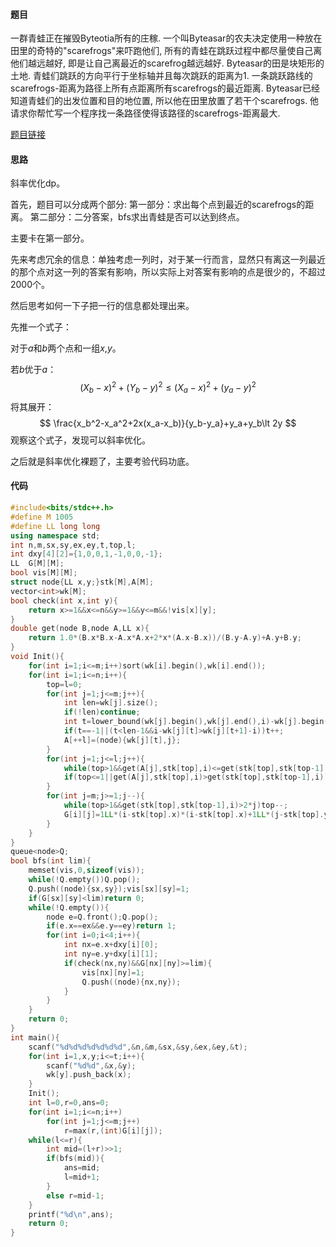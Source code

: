 #### 题目

一群青蛙正在摧毁Byteotia所有的庄稼. 一个叫Byteasar的农夫决定使用一种放在田里的奇特的"scarefrogs"来吓跑他们, 所有的青蛙在跳跃过程中都尽量使自己离他们越远越好, 即是让自己离最近的scarefrog越远越好. 
Byteasar的田是块矩形的土地. 青蛙们跳跃的方向平行于坐标轴并且每次跳跃的距离为1. 一条跳跃路线的scarefrogs-距离为路径上所有点距离所有scarefrogs的最近距离. 
Byteasar已经知道青蛙们的出发位置和目的地位置, 所以他在田里放置了若干个scarefrogs. 他请求你帮忙写一个程序找一条路径使得该路径的scarefrogs-距离最大. 

[题目链接](https://remmina.github.io/BZPRO/JudgeOnline/1514.html)



#### 思路

斜率优化dp。

首先，题目可以分成两个部分:
第一部分：求出每个点到最近的scarefrogs的距离。
第二部分：二分答案，bfs求出青蛙是否可以达到终点。

主要卡在第一部分。

先来考虑冗余的信息：单独考虑一列时，对于某一行而言，显然只有离这一列最近的那个点对这一列的答案有影响，所以实际上对答案有影响的点是很少的，不超过2000个。

然后思考如何一下子把一行的信息都处理出来。

先推一个式子：

对于$a$和$b$两个点和一组$x$,$y$。

若$b$优于$a$：
$$
(X_b-x)^2+(Y_b-y)^2\leq(X_a-x)^2+(y_a-y)^2
$$
将其展开：
$$
\frac{x_b^2-x_a^2+2x(x_a-x_b)}{y_b-y_a}+y_a+y_b\lt 2y
$$
观察这个式子，发现可以斜率优化。

之后就是斜率优化裸题了，主要考验代码功底。



#### 代码

```c++
#include<bits/stdc++.h>
#define M 1005
#define LL long long
using namespace std;
int n,m,sx,sy,ex,ey,t,top,l;
int dxy[4][2]={1,0,0,1,-1,0,0,-1};
LL  G[M][M];
bool vis[M][M]; 
struct node{LL x,y;}stk[M],A[M];
vector<int>wk[M];
bool check(int x,int y){
    return x>=1&&x<=n&&y>=1&&y<=m&&!vis[x][y];
}
double get(node B,node A,LL x){
    return 1.0*(B.x*B.x-A.x*A.x+2*x*(A.x-B.x))/(B.y-A.y)+A.y+B.y;
}
void Init(){
    for(int i=1;i<=m;i++)sort(wk[i].begin(),wk[i].end());
    for(int i=1;i<=n;i++){
        top=l=0;
        for(int j=1;j<=m;j++){
            int len=wk[j].size();
            if(!len)continue;
            int t=lower_bound(wk[j].begin(),wk[j].end(),i)-wk[j].begin()-1;
            if(t==-1||(t<len-1&&i-wk[j][t]>wk[j][t+1]-i))t++;
            A[++l]=(node){wk[j][t],j};
        }
        for(int j=1;j<=l;j++){
            while(top>1&&get(A[j],stk[top],i)<=get(stk[top],stk[top-1],i))top--;
            if(top<=1||get(A[j],stk[top],i)>get(stk[top],stk[top-1],i))stk[++top]=A[j];   
        }
        for(int j=m;j>=1;j--){
            while(top>1&&get(stk[top],stk[top-1],i)>2*j)top--;
            G[i][j]=1LL*(i-stk[top].x)*(i-stk[top].x)+1LL*(j-stk[top].y)*(j-stk[top].y);
        }
    }
}
queue<node>Q;
bool bfs(int lim){
    memset(vis,0,sizeof(vis));
    while(!Q.empty())Q.pop();
    Q.push((node){sx,sy});vis[sx][sy]=1;
    if(G[sx][sy]<lim)return 0;
    while(!Q.empty()){
        node e=Q.front();Q.pop();
        if(e.x==ex&&e.y==ey)return 1;
        for(int i=0;i<4;i++){
            int nx=e.x+dxy[i][0];
            int ny=e.y+dxy[i][1];
            if(check(nx,ny)&&G[nx][ny]>=lim){
                vis[nx][ny]=1;
                Q.push((node){nx,ny});
            }
        }
    }
    return 0;
}
int main(){
    scanf("%d%d%d%d%d%d%d",&n,&m,&sx,&sy,&ex,&ey,&t);
    for(int i=1,x,y;i<=t;i++){
        scanf("%d%d",&x,&y);
        wk[y].push_back(x);
    }
    Init();
    int l=0,r=0,ans=0;
    for(int i=1;i<=n;i++)
        for(int j=1;j<=m;j++)
            r=max(r,(int)G[i][j]);
    while(l<=r){
        int mid=(l+r)>>1;
        if(bfs(mid)){
            ans=mid;
            l=mid+1;
        }
        else r=mid-1;
    }
    printf("%d\n",ans);
    return 0;
} 
```

